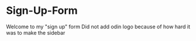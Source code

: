 # Sign-Up-Form
Welcome to my "sign up" form
Did not add odin logo because of how hard it was to make the sidebar
